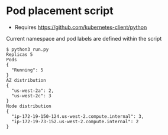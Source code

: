 # Pod placement script

- Requires <https://github.com/kubernetes-client/python>

Current namespace and pod labels are defined within the script

```console
$ python3 run.py
Replicas 5
Pods
{
  "Running": 5
}
AZ distribution
{
  "us-west-2a": 2,
  "us-west-2c": 3
}
Node distribution
{
  "ip-172-19-150-124.us-west-2.compute.internal": 3,
  "ip-172-19-73-152.us-west-2.compute.internal": 2
}
```
